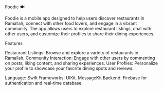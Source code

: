 Foodie 🍽️

Foodie is a mobile app designed to help users discover restaurants in Ramallah, connect with other food lovers, and engage in a vibrant community. The app allows users to explore restaurant listings, chat with other users, and customize their profiles to share their dining experiences.

Features

Restaurant Listings: Browse and explore a variety of restaurants in Ramallah.
Community Interaction: Engage with other users by commenting on posts, liking content, and sharing experiences.
User Profiles: Personalize your profile to showcase your favorite dining spots and reviews.

Language: Swift
Frameworks: UIKit, MessageKit
Backend: Firebase for authentication and real-time database
